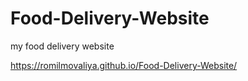 # Food-Delivery-Website
my food delivery website

https://romilmovaliya.github.io/Food-Delivery-Website/
